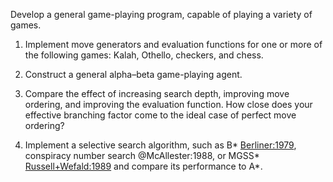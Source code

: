 

Develop a general game-playing program, capable of playing a variety of
games.<br>

1.  Implement move generators and evaluation functions for one or more
    of the following games: Kalah, Othello, checkers, and chess.<br>

2.  Construct a general alpha–beta game-playing agent.<br>

3.  Compare the effect of increasing search depth, improving move
    ordering, and improving the evaluation function. How close does your
    effective branching factor come to the ideal case of perfect move
    ordering?<br>

4.  Implement a selective search algorithm, such as B\* <a class="paperRef" id="paperref" title="" href="">Berliner:1979</a>,
    conspiracy number search @McAllester:1988, or MGSS\*
    <a class="paperRef" id="paperref" title="" href="">Russell+Wefald:1989</a> and compare its performance to A\*.
